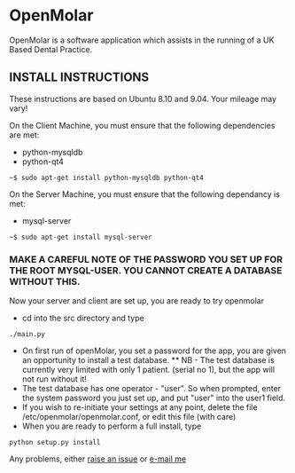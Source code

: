 # OpenMolar #

OpenMolar is a software application which assists in the running of a UK Based Dental Practice.

## INSTALL INSTRUCTIONS ##

These instructions are based on Ubuntu 8.10 and 9.04. Your mileage may vary!

On the Client Machine, you must ensure that the following dependencies are met:

* python-mysqldb
* python-qt4

`~$ sudo apt-get install python-mysqldb python-qt4`

On the Server Machine, you must ensure that the following dependancy is met:

* mysql-server

`~$ sudo apt-get install mysql-server`

### MAKE A CAREFUL NOTE OF THE PASSWORD YOU SET UP FOR THE ROOT MYSQL-USER. YOU CANNOT CREATE A DATABASE WITHOUT THIS. ###

Now your server and client are set up, you are ready to try openmolar

* cd into the src directory and type

`./main.py`

* On first run of openMolar, you set a password for the app, you are given an opportunity to install a test database. 
** NB - The test database is currently very limited with only 1 patient. (serial no 1), but the app will not run without it!
* The test database has one operator - "user". So when prompted, enter the system password you just set up, and put "user" into the user1 field.
* If you wish to re-initiate your settings at any point, delete the file /etc/openmolar/openmolar.conf, or edit this file (with care)
* When you are ready to perform a full install, type

`python setup.py install`

Any problems, either [raise an issue](https://github.com/rowinggolfer/openmolar1/issues) or [e-mail me](mailto:rowinggolfer@googlemail.com?subject=OpenMolar)
